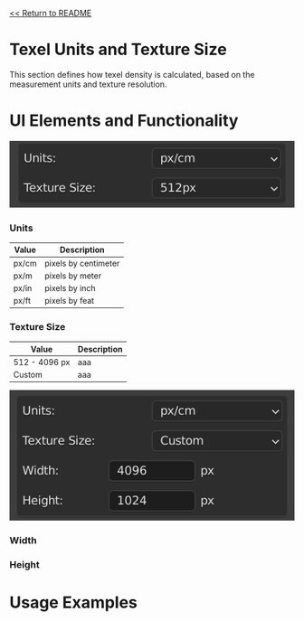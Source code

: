 [<< Return to README](../README.md#documentation)

# Texel Units and Texture Size

This section defines how texel density is calculated, based on the measurement units and texture resolution.

# UI Elements and Functionality

![Texel Units](./images/ui/texel_units_panel.png)

### Units

| Value | Description          |
|-------|----------------------|
| px/cm | pixels by centimeter | 
| px/m  | pixels by meter      |
| px/in | pixels by inch       |
| px/ft | pixels by feat       |

### Texture Size

| Value         | Description |
|---------------|-------------|
| 512 - 4096 px | aaa         | 
| Custom        | aaa         |

![Texel Units Custom](./images/ui/texel_units_custom_panel.png)

### Width

### Height

# Usage Examples